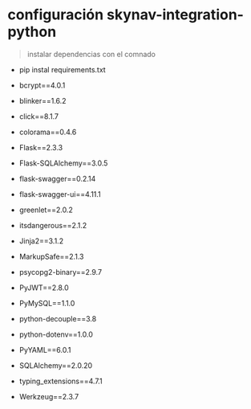 # configuración skynav-integration-python

> instalar dependencias con el comnado

+ pip instal requirements.txt

+ bcrypt==4.0.1
+ blinker==1.6.2
+ click==8.1.7
+ colorama==0.4.6
+ Flask==2.3.3
+ Flask-SQLAlchemy==3.0.5
+ flask-swagger==0.2.14
+ flask-swagger-ui==4.11.1
+ greenlet==2.0.2
+ itsdangerous==2.1.2
+ Jinja2==3.1.2
+ MarkupSafe==2.1.3
+ psycopg2-binary==2.9.7
+ PyJWT==2.8.0
+ PyMySQL==1.1.0
+ python-decouple==3.8
+ python-dotenv==1.0.0
+ PyYAML==6.0.1
+ SQLAlchemy==2.0.20
+ typing_extensions==4.7.1
+ Werkzeug==2.3.7



